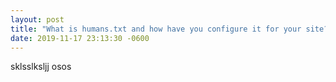 ```yaml
---
layout: post
title: "What is humans.txt and how have you configure it for your site?"
date: 2019-11-17 23:13:30 -0600
---
```

sklsslksljj osos 
